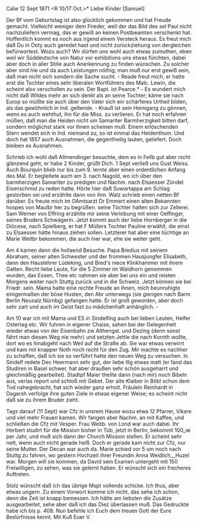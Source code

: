  Calw 12 Sept 1871
 <R 10/17 Oct.>*
Liebe Kinder [Samuel]

Der Bf vom Geburtstag ist also glücklich gekommen und hat Freude gemacht. Vielleicht weniger dem Frieder, weil der das Bild des sel Paul nicht nachzuliefern vermag, das er gewiß an keinen Postbeamten verschenkt hat. Hoffentlich kommt es noch aus irgend einem Versteck heraus. Es freut mich daß Du in Ooty auch geredet hast und nicht zurückziehung von dergleichen befürwortest. Wozu auch? Wir dürfen uns wohl auch etwas zumuthen, eben weil wir Süddeutsche von Natur vor exhibitions uns etwas fürchten, dabei aber doch in aller Stille auch Anerkennung zu finden wünschen. Zu solcher aber sind hie und da auch Leistungen nöthig; man muß nur erst gewiß sein, daß man nicht sich sondern die Sache sucht. - Reade freut mich, er hatte erst die Tochter eines sehr liberalen Wortführers des Malc. Lewin, die scheint also verschollen zu sein. Der Bapt. ist Pearce.* - Es wundert mich nicht daß Wildes mehr an sich denkt als an seine Tochter; käme sie nach Europ so müßte sie auch über den Vater sich ein schärferes Urtheil bilden, als das gewöhnlich in Ind. geltende. - Krauß ist sein Heimgang zu gönnen, wenn es auch wehthut, ihn für die Miss. zu verlieren. Er hat noch erfahren müßen, daß man die Heiden nicht um Samariter Barmherzigkeit bitten darf, sondern möglichst stark vor ihnen scheinen muß. Einem erlöschenden Stern wendet sich in Ind. niemand zu, so ist einmal das Heidenthum. Und doch hat 1857 auch Ausnahmen, die gegentheilig lauten, geliefert. Doch bleiben es Ausnahmen.

Schrieb ich wohl daß Allmendinger besuchte, dem es in Fellb gut aber nicht glänzend geht, er habe 2 Kinder, grüßt Dich. 1 Sept verließ uns Gust Weiss. Auch Bourquin blieb nur bis zum 9. lernte aber einen ordentlichen Anfang des Mal. Er begleitete auch am 3. nach Nagold, wo ich über den barmherzigen Samariter zu predigen und Nachm. nach Elsaesser Zündel Eisenschmid zu reden hatte. Hörte hier daß Suwartappa am Schlag gestorben sei und erzählte dann von ihm. Walz schrieb einen netten Bf darüber. Es freute mich im OAmtsarzt Dr Emmert einen alten Bekannten hospes von Maulbr her zu begrüßen. seine Töchter halten sich zur Zellerei. Sam Werner von Effring erzählte mir seine Verlobung mit einer Oeffinger, seines Bruders Schwägerin. Jetzt kommt auch der liebe Hornberger in die Diöcese, nach Spielberg, er hat F Müllers Tochter Pauline erwählt, die einst zu Elsaesser hätte hinaus ziehen sollen. Letzterer hat aber eine tüchtige an Marie Weitbr bekommen, die auch hier war, ehe sie weiter geht.

Am 4 kamen dann die hollaend Besuche. Papa Bredius mit seinem Abraham, seiner alten Schwester und der frommen Hausjungfer Elisabeth, dann den Hauslehrer Lüdeking, und Bred's niece Klinkhammer mit ihrem Gatten. Recht liebe Leute, für die 5 Zimmer im Waldhorn genommen wurden, das Essen, Thee etc nahmen sie aber bei uns ein und reisten Morgens weiter nach Stuttg zurück und in die Schweiz. Jetzt können sie bei Friedr. sein. Mama hatte eine rechte Freude an ihnen, mich beunruhigte einigermaßen der böse Husten, den Abr unterwegs (sie giengen nach Barm Berlin Neusalz Nürnbg) gefangen hatte. Er ist groß geworden, aber doch sehr zart und auch im Geist fast zu mädchenhaft anhänglich. -

Am 10 war ich mit Mama und ES in Sindelfing auch bei lieben Leuten, Helfer Ostertag etc. Wir fuhren in eigener Chaise, sahen bei der Gelegenheit wieder etwas von der Eisenbahn zw Althengst. und Dezing (denn sonst fährt man diesen Weg nie mehr) und setzten Jettle die nach Kornth wollte, dort wo es hinabgeht nach Weil auf die Straße ab. Sie war etwas verwirrt und kam mit knapper Noth noch recht für den Zug. Mir machte es nachher zu schaffen, daß ich sie so verführt hatte den neuen Weg zu versuchen. In Sindelf redete Dec Heermann sehr gut, der liebe Illg etwas matt (er fand das Studiren in Basel schwer, hat aber draußen sehr schön ausgeharrt und gleichmäßig gearbeitet). Stadtpf Maier theilte dann (nach mir) noch Bibeln aus, verlas report und schloß mit Gebet. Der alte Klaiber in Böbl schon dem Tod nahegebracht, hat sich wieder ganz erholt. Fräulein Reinhardt in Dagersh verfolge ihre guten Ziele in etwas eigener Weise; es scheint nicht daß sie zu ihrem Bruder zieht.

Tags darauf (11 Sept) war Cfz in unsrem Hause wozu etwa 12 Pfarrer, Vikare und viel mehr Frauen kamen. Wir fangen aber Nachm. an mit Kaffee, und schließen die Cfz mit Vesper. Frau Weitb. von Lond war auch dabei. Ihr Herbert studirt für die Mission bisher in Tüb, jetzt in Berlin, bekommt 100_œ per Jahr, und muß sich dann der Church Mission stellen. Er scheint sehr nett, wenn auch nicht gerade heiß. Doch er gerade kam nicht zur Cfz, nur seine Mutter. Der Decan war auch da. Marie schied vor 5 um noch nach Stuttg zu fahren, wo gestern Hochzeit ihrer Freundin Anna Weidlich__Huzel war. Morgen will sie kommen, da David sein Examen untergeht mit 150 Freiwilligen, zu sehen, was sie gelernt haben. Er wünscht sich ein frecheres Auftreten.

Stolz wünscht daß ich das übrige Mspt vollends schicke. Ich thus, aber etwas ungern. Zu einem Vorwort komme ich nicht, das sehe ich schon, denn die Zeit ist knapp bemessen. Ich hätte am liebsten die Zusätze ausgearbeitet, sehe aber daß ich das Diez überlassen muß. Das Gedruckte habe ich bis p. 408. Nun befehle ich Euch dem treuen Gott der Eure Bedürfnisse kennt.  Mit Kuß Euer V.
